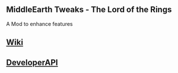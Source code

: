 ## MiddleEarth Tweaks - The Lord of the Rings
A Mod to enhance features
## [Wiki](https://github.com/Javanosa/MiddleEarth-Tweaks/blob/main/Wiki.md)
## [DeveloperAPI](https://github.com/Javanosa/MiddleEarth-Tweaks/blob/main/MeTweaksAPI.java)
